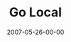 ---
layout: message
category: message
series: "Go Home"
title: "Go Local"
date: 2007-05-26-00-00
message_id: 17
audio: "http://s3.amazonaws.com/crossroads-media/messages/audio/Go_Home_03_GO_Local_05-27-07_Tome.mp3"
audio-duration: "43:19"
tag: 
 - serving
 - tome
 - missions
 - poor
 - mission
 - city
 - cities
explicit: false
---